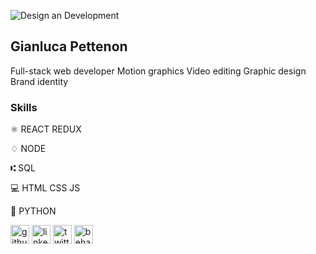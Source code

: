 ![Design an Development]([https://media.licdn.com/dms/image/D4D16AQFAX2TOgiXGGg/profile-displaybackgroundimage-shrink_350_1400/0/1684860598670?e=1710979200&v=beta&t=b7XesW9gANGtDcLjqp5TyX0rDeK1Md7iQTQ5kDc3yKM](https://mir-s3-cdn-cf.behance.net/project_modules/max_1200/4ca153191502647.65ccb449abf5b.png))

## Gianluca Pettenon
Full-stack web developer Motion graphics Video editing Graphic design Brand identity

### Skills

⚛ REACT REDUX

♢ NODE

⑆ SQL

💻 HTML CSS JS

🐍 PYTHON

[<img src='https://cdn.jsdelivr.net/npm/simple-icons@3.0.1/icons/github.svg' alt='github' height='30'>](https://github.com/Giany74) 
[<img src='https://cdn.jsdelivr.net/npm/simple-icons@3.0.1/icons/linkedin.svg' alt='linkedin' height='30'>](https://www.linkedin.com/in/gianluca-pettenon-a4051a8a/) 
[<img src='https://cdn.jsdelivr.net/npm/simple-icons@3.0.1/icons/twitter.svg' alt='twitter' height='30'>](https://twitter.com/gianlucapetteno) 
[<img src='https://cdn.jsdelivr.net/npm/simple-icons@3.0.1/icons/behance.svg' alt='behance' height='30'>](https://www.behance.net/gianlucapettenon)  
